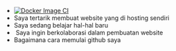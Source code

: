 
- [![Docker Image CI](https://github.com/Galerypubg/vd03/actions/workflows/docker-image.yml/badge.svg?branch=Proaly-main)](https://github.com/Galerypubg/vd03/actions/workflows/docker-image.yml)
- Saya tertarik membuat website yang di hosting sendiri
- Saya sedang belajar hal-hal baru
- ️ Saya ingin berkolaborasi dalam pembuatan website
- Bagaimana cara memulai github
saya
<!---
Galerypubg/Galerypubg is a ✨ special ✨ repository because its `README.md` (this file) appears on your GitHub profile.
You can click the Preview link to take a look at your changes.
--->
